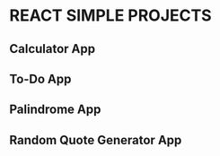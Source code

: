 # REACT SIMPLE PROJECTS

## Calculator App 

## To-Do App 

## Palindrome App 

## Random Quote Generator App 




